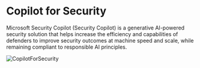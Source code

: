 # Copilot for Security

Microsoft Security Copilot (Security Copilot) is a generative AI-powered security solution that helps increase the efficiency and capabilities of defenders to improve security outcomes at machine speed and scale, while remaining compliant to responsible AI principles.

   ![CopilotForSecurity](https://learn.microsoft.com/en-us/security-copilot/media/security-copilot-diagram.png)
